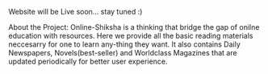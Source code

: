 Website will be Live soon...
stay tuned :)

About the Project: 
 Online-Shiksha is a thinking that bridge the gap of onilne education with resources. 
 Here we provide all the basic reading materials neccesarry for one to learn any-thing they want.
 It also contains Daily Newspapers, Novels(best-seller) and Worldclass Magazines that are updated 
 periodically for better user experience.
 
 
 
